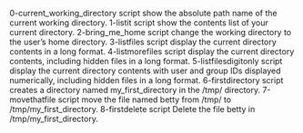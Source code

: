 0-current_working_directory script show the absolute path name of the current working directory.
1-listit script show the contents list of your current directory.
2-bring_me_home script change the working directory to the user’s home directory.
3-listfiles script display the current directory contents in a long format.
4-listmorefiles script display the current directory contents, including hidden files in a long format.
5-listfilesdigitonly script display the current directory contents with user and group IDs displayed numerically, including hidden files in a long format.
6-firstdirectory script creates a directory named my_first_directory in the /tmp/ directory.
7-movethatfile script move the file named betty from /tmp/ to /tmp/my_first_directory.
8-firstdelete script Delete the file betty in /tmp/my_first_directory.


